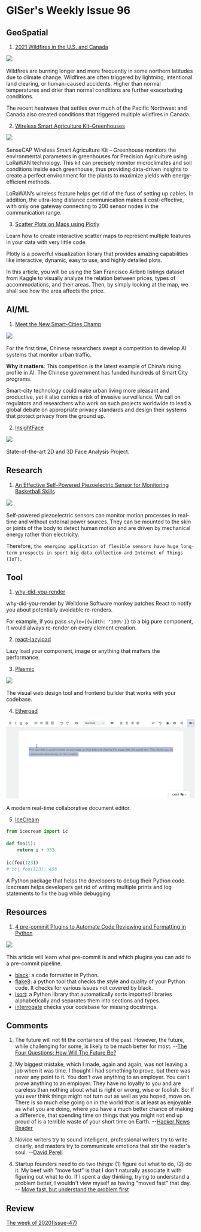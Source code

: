 # GISer's Weekly Issue 96

## GeoSpatial

1. [2021 Wildfires in the U.S. and Canada](https://www.geographyrealm.com/2021-fires-in-the-u-s-and-canada/)

![](https://cdn.shortpixel.ai/spai/w_720+q_lossless+ret_img+to_webp/https://www.geographyrealm.com/wp-content/uploads/2021/07/map-air-temperatures-canada-pacific-northwest-nasa.jpg)

Wildfires are burning longer and more frequently in some northern latitudes due to climate change. Wildfires are often triggered by lightning, intentional land clearing, or human-caused accidents. Higher than normal temperatures and drier than normal conditions are further exacerbating conditions.

The recent heatwave that settles over much of the Pacific Northwest and Canada also created conditions that triggered multiple wildfires in Canada.

2. [Wireless Smart Agriculture Kit–Greenhouses](https://www.seeedstudio.com/Wireless-Smart-Agriculture-Kit-Greenhouses-p-4952.html)

![](https://lh3.googleusercontent.com/7N_T4OJWMBw-p6Or3KNMzlpxCxWugVOuYS_c4pV8gypCvvNLcEY8jcJDrBgf-BPbol1JycwjkbtKgug6pqeShujH6mNNXbenFTsVVvcSD73a1t6ik27nGAiJKBNtMuaEJ59DmZwE)

SenseCAP Wireless Smart Agriculture Kit – Greenhouse monitors the environmental parameters in greenhouses for Precision Agriculture using LoRaWAN technology. This kit can precisely monitor microclimates and soil conditions inside each greenhouse, thus providing data-driven insights to create a perfect environment for the plants to maximize yields with energy-efficient methods.

LoRaWAN’s wireless feature helps get rid of the fuss of setting up cables. In addition, the ultra-long distance communication makes it cost-effective, with only one gateway connecting to 200 sensor nodes in the communication range.

3. [Scatter Plots on Maps using Plotly](https://towardsdatascience.com/scatter-plots-on-maps-using-plotly-79f16aee17d0)

Learn how to create interactive scatter maps to represent multiple features in your data with very little code.

Plotly is a powerful visualization library that provides amazing capabilities like interactive, dynamic, easy to use, and highly detailed plots.

In this article, you will be using the San Francisco Airbnb listings dataset from Kaggle to visually analyze the relation between prices, types of accommodations, and their areas. Then, by simply looking at the map, we shall see how the area affects the price.

## AI/ML

1. [Meet the New Smart-Cities Champ](https://read.deeplearning.ai/the-batch/issue-102/)

![](https://dl-staging-website.ghost.io/content/images/2021/07/CITY--1-.gif)

For the first time, Chinese researchers swept a competition to develop AI systems that monitor urban traffic.

**Why it matters**: This competition is the latest example of China’s rising profile in AI. The Chinese government has funded hundreds of Smart City programs.

Smart-city technology could make urban living more pleasant and productive, yet it also carries a risk of invasive surveillance. We call on regulators and researchers who work on such projects worldwide to lead a global debate on appropriate privacy standards and design their systems that protect privacy from the ground up.

2. [InsightFace](https://github.com/deepinsight/insightface)

![](https://camo.githubusercontent.com/94afea3fd9149d1859c601e5f396b2d57ed803d8cc1401fcbdc76e669e162943/68747470733a2f2f696e7369676874666163652e61692f6173736574732f696d672f6769746875622f666163657265636f676e6974696f6e66726f6d766964656f2e504e47)

State-of-the-art 2D and 3D Face Analysis Project.

## Research

1. [An Effective Self-Powered Piezoelectric Sensor for Monitoring Basketball Skills](https://www.mdpi.com/1424-8220/21/15/5144)

![](https://www.mdpi.com/sensors/sensors-21-05144/article_deploy/html/images/sensors-21-05144-g001-550.jpg)

Self-powered piezoelectric sensors can monitor motion processes in real-time and without external power sources. They can be mounted to the skin or joints of the body to detect human motion and are driven by mechanical energy rather than electricity.

Therefore, `the emerging application of flexible sensors have huge long-term prospects in sport big data collection and Internet of Things (IoT).`

## Tool

1. [why-did-you-render](https://github.com/welldone-software/why-did-you-render#readme)

why-did-you-render by Welldone Software monkey patches React to notify you about potentially avoidable re-renders.

For example, if you pass `style={{width: '100%'}}` to a big pure component, it would always re-render on every element creation.

2. [react-lazyload](https://github.com/twobin/react-lazyload)

Lazy load your component, image or anything that matters the performance.

3. [Plasmic](https://github.com/plasmicapp/plasmic)

![](https://site-assets.plasmic.app/642cae58c19cd41e74e958f311dd9423.png)

The visual web design tool and frontend builder that works with your codebase.

4. [Etherpad](https://github.com/ether/etherpad-lite)

![](https://github.com/ether/etherpad-lite/raw/develop/doc/images/etherpad_demo.gif)

A modern real-time collaborative document editor.

5. [IceCream](https://github.com/gruns/icecream)

```python
from icecream import ic

def foo(i):
    return i + 333

ic(foo(123))
# ic| foo(123): 456
```

A Python package that helps the developers to debug their Python code. Icecream helps developers get rid of writing multiple prints and log statements to fix the bug while debugging.

## Resources

1. [4 pre-commit Plugins to Automate Code Reviewing and Formatting in Python](https://towardsdatascience.com/4-pre-commit-plugins-to-automate-code-reviewing-and-formatting-in-python-c80c6d2e9f5)

![](https://miro.medium.com/max/3262/1*VoFV8eM4iTCjZt7akM243Q.png)

This article will learn what pre-commit is and which plugins you can add to a pre-commit pipeline.

- [black](https://black.readthedocs.io/en/stable/): a code formatter in Python.
- [flake8](https://flake8.pycqa.org/en/latest/): a python tool that checks the style and quality of your Python code. It checks for various issues not covered by black.
- [isort](https://github.com/PyCQA/isort): a Python library that automatically sorts imported libraries alphabetically and separates them into sections and types.
- [interrogate](https://interrogate.readthedocs.io/en/latest/index.html?highlight=pre-commit) checks your codebase for missing docstrings.

## Comments

1.  The future will not fit the containers of the past. However, the future, while challenging for some, is likely to be much better for most.
    --[The Four Questions: How Will The Future Be?](https://rishad.substack.com/p/the-four-questions-how-will-the-future)

2.  My biggest mistake, which I made, again and again, was not leaving a job when it was time. I thought I had something to prove, but there was never any point to it. You don't owe anything to an employer. You can't prove anything to an employer. They have no loyalty to you and are careless than nothing about what is right or wrong, wise or foolish.
    So: If you ever think things might not turn out as well as you hoped, move on. There is so much else going on in the world that is at least as enjoyable as what you are doing, where you have a much better chance of making a difference, that spending time on things that you might not end up proud of is a terrible waste of your short time on Earth.
    --[Hacker News Reader](https://news.ycombinator.com/item?id=27565815)

3.  Novice writers try to sound intelligent, professional writers try to write clearly, and masters try to communicate emotions that stir the reader's soul.
    --[David Perell](https://twitter.com/david_perell/status/1409610371527233539)

4.  Startup founders need to do two things: (1) figure out what to do, (2) do it. My beef with "move fast" is that I don't naturally associate it with figuring out what to do. If I spent a day thinking, trying to understand a problem better, I wouldn't view myself as having "moved fast" that day.
    -- [Move fast, but understand the problem first](https://jacobobryant.com/blog/understand/)

## Review

[The week of 2020(Issue-47)](https://github.com/lkcozy/weekly/blob/master/docs/2020/issue-47.md)
